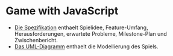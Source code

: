 # Game with JavaScript

* [Die Spezifikation](specification.org) enthaelt Spielidee, Feature-Umfang, Herausforderungen, erwartete Probleme, Milestone-Plan und Zwischenbericht.
* [Das UML-Diagramm](uml.svg) enthaelt die Modellierung des Spiels.
